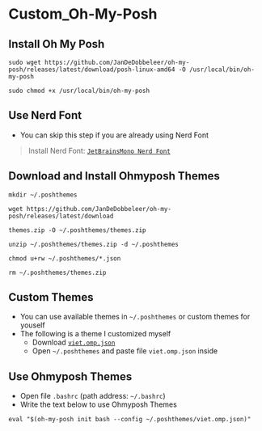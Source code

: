 # Custom_Oh-My-Posh

## Install Oh My Posh

```
sudo wget https://github.com/JanDeDobbeleer/oh-my-posh/releases/latest/download/posh-linux-amd64 -O /usr/local/bin/oh-my-posh
```
```
sudo chmod +x /usr/local/bin/oh-my-posh
```

## Use Nerd Font
- You can skip this step if you are already using Nerd Font
> Install Nerd Font: [`JetBrainsMono Nerd Font`](https://github.com/ryanoasis/nerd-fonts/releases/download/v3.2.1/JetBrainsMono.zip)


## Download and Install Ohmyposh Themes
```
mkdir ~/.poshthemes
```
```
wget https://github.com/JanDeDobbeleer/oh-my-posh/releases/latest/download
```
```
themes.zip -O ~/.poshthemes/themes.zip
```
```
unzip ~/.poshthemes/themes.zip -d ~/.poshthemes
```
```
chmod u+rw ~/.poshthemes/*.json
```
```
rm ~/.poshthemes/themes.zip
```

## Custom Themes
- You can use available themes in `~/.poshthemes` or custom themes for youself
- The following is a theme I customized myself
    - Download [`viet.omp.json`](https://github.com/VietPQ685/Custom-Themes/blob/main/Custom_Oh-My-Posh/viet.omp.json)
    - Open `~/.poshthemes` and paste file `viet.omp.json` inside


## Use Ohmyposh Themes
- Open file `.bashrc` (path address: `~/.bashrc`)
- Write the text below to use Ohmyposh Themes
```
eval "$(oh-my-posh init bash --config ~/.poshthemes/viet.omp.json)"
```
